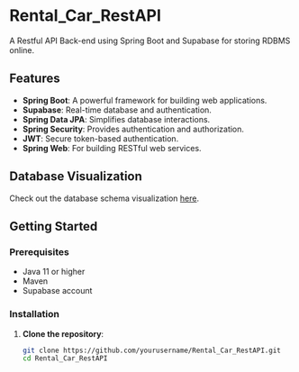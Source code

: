 # Rental_Car_RestAPI

A Restful API Back-end using Spring Boot and Supabase for storing RDBMS online.

## Features
- **Spring Boot**: A powerful framework for building web applications.
- **Supabase**: Real-time database and authentication.
- **Spring Data JPA**: Simplifies database interactions.
- **Spring Security**: Provides authentication and authorization.
- **JWT**: Secure token-based authentication.
- **Spring Web**: For building RESTful web services.

## Database Visualization
Check out the database schema visualization [here](https://dbdiagram.io/d/Rental_Car_Schemas-674d9257e9daa85aca5b4d5d).

## Getting Started

### Prerequisites
- Java 11 or higher
- Maven
- Supabase account

### Installation

1. **Clone the repository**:
   ```bash
   git clone https://github.com/yourusername/Rental_Car_RestAPI.git
   cd Rental_Car_RestAPI
